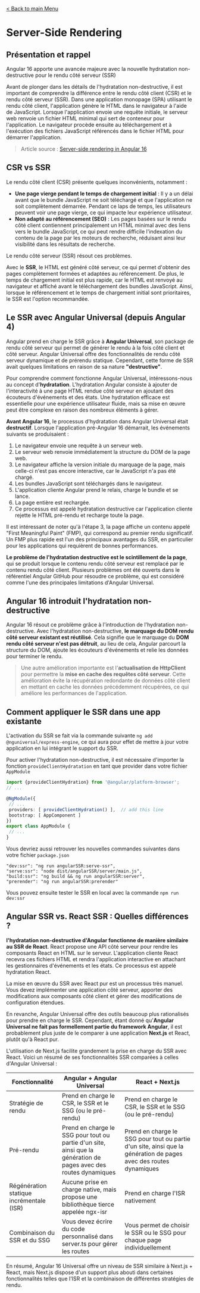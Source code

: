 [< Back to main Menu](https://github.com/gsoulie/angular-resources/blob/master/ng-sheet.md)    

# Server-Side Rendering

## Présentation et rappel
Angular 16 apporte une avancée majeure avec la nouvelle hydratation non-destructive pour le rendu côté serveur (SSR)

Avant de plonger dans les détails de l'hydratation non-destructive, il est important de comprendre la différence entre le rendu côté client (CSR) et le rendu côté serveur (SSR). Dans une application monopage (SPA) utilisant le rendu côté client, l'application génère le HTML dans le navigateur à l'aide de JavaScript. Lorsque l'application envoie une requête initiale, le serveur web renvoie un fichier HTML minimal qui sert de conteneur pour l'application. Le navigateur procède ensuite au téléchargement et à l'exécution des fichiers JavaScript référencés dans le fichier HTML pour démarrer l'application.

> Article source : [Server-side rendering in Angular 16](https://blog.logrocket.com/server-side-rendering-angular-16/)
> 
## CSR vs SSR
Le rendu côté client (CSR) présente quelques inconvénients, notamment :

* **Une page vierge pendant le temps de chargement initial** : Il y a un délai avant que le bundle JavaScript ne soit téléchargé et que l'application ne soit complètement démarrée. Pendant ce laps de temps, les utilisateurs peuvent voir une page vierge, ce qui impacte leur expérience utilisateur.
* **Non adapté au référencement (SEO)** : Les pages basées sur le rendu côté client contiennent principalement un HTML minimal avec des liens vers le bundle JavaScript, ce qui peut rendre difficile l'indexation du contenu de la page par les moteurs de recherche, réduisant ainsi leur visibilité dans les résultats de recherche.
  
Le rendu côté serveur (SSR) résout ces problèmes. 

Avec le **SSR**, le HTML est généré côté serveur, ce qui permet d'obtenir des pages complètement formées et adaptées au référencement. De plus, le temps de chargement initial est plus rapide, car le HTML est renvoyé au navigateur et affiché avant le téléchargement des bundles JavaScript. Ainsi, lorsque le référencement et le temps de chargement initial sont prioritaires, le SSR est l'option recommandée.

## Le SSR avec Angular Universal (depuis Angular 4)
Angular prend en charge le SSR grâce à **Angular Universal**, son package de rendu côté serveur qui permet de générer le rendu à la fois côté client et côté serveur. Angular Universal offre des fonctionnalités de rendu côté serveur dynamique et de prérendu statique. Cependant, cette forme de SSR avait quelques limitations en raison de sa nature **"destructive"**.

Pour comprendre comment fonctionne Angular Universal, intéressons-nous au concept d'**hydratation**. L'hydratation Angular consiste à ajouter de l'interactivité à une page HTML rendue côté serveur en ajoutant des écouteurs d'événements et des états. Une hydratation efficace est essentielle pour une expérience utilisateur fluide, mais sa mise en œuvre peut être complexe en raison des nombreux éléments à gérer.

**Avant Angular 16**, le processus d'hydratation dans Angular Universal était **destructif**. Lorsque l'application pré-Angular 16 démarrait, les événements suivants se produisaient :

1. Le navigateur envoie une requête à un serveur web.
2. Le serveur web renvoie immédiatement la structure du DOM de la page web.
3. Le navigateur affiche la version initiale du marquage de la page, mais celle-ci n'est pas encore interactive, car le JavaScript n'a pas été chargé.
4. Les bundles JavaScript sont téléchargés dans le navigateur.
5. L'application cliente Angular prend le relais, charge le bundle et se lance.
6. La page entière est rechargée.
7. Ce processus est appelé hydratation destructive car l'application cliente rejette le HTML pré-rendu et recharge toute la page.

Il est intéressant de noter qu'à l'étape 3, la page affiche un contenu appelé "First Meaningful Paint" (FMP), qui correspond au premier rendu significatif. Un FMP plus rapide est l'un des principaux avantages du SSR, en particulier pour les applications qui requièrent de bonnes performances.

**Le problème de l'hydratation destructive est le scintillement de la page**, qui se produit lorsque le contenu rendu côté serveur est remplacé par le contenu rendu côté client. Plusieurs problèmes ont été ouverts dans le référentiel Angular GitHub pour résoudre ce problème, qui est considéré comme l'une des principales limitations d'Angular Universal.

## Angular 16 introduit l'hydratation non-destructive
Angular 16 résout ce problème grâce à l'introduction de l'hydratation non-destructive. Avec l'hydratation non-destructive, **le marquage du DOM rendu côté serveur existant est réutilisé**. Cela signifie que le marquage du **DOM rendu côté serveur n'est pas détruit**, au lieu de cela, Angular parcourt la structure du DOM, ajoute les écouteurs d'événements et relie les données pour terminer le rendu.

> Une autre amélioration importante est l'**actualisation de HttpClient** pour permettre la **mise en cache des requêtes côté serveur**. Cette amélioration évite la récupération redondante de données côté client en mettant en cache les données précédemment récupérées, ce qui améliore les performances de l'application.

## Comment appliquer le SSR dans une app existante

L'activation du SSR se fait via la commande suivante ````ng add @nguniversal/express-engine````, ce qui aura pour effet de mettre à jour votre application en lui intégrant le support du SSR.

Pour activer l'hydratation non-destructive, il est nécessaire d'importer la fonction ````provideClientHydratation```` en tant que provider dans votre fichier ````AppModule````

````typescript
import {provideClientHydration} from '@angular/platform-browser';
// ...

@NgModule({
 // ...
 providers: [ provideClientHydration() ],  // add this line
 bootstrap: [ AppComponent ]
})
export class AppModule {
 // ...
}
````

Vous devriez aussi retrouver les nouvelles commandes suivantes dans votre fichier ````package.json````

````
"dev:ssr": "ng run angularSSR:serve-ssr",
"serve:ssr": "node dist/angularSSR/server/main.js",
"build:ssr": "ng build && ng run angularSSR:server",
"prerender": "ng run angularSSR:prerender"
````

Vous pouvez ensuite tester le SSR en local avec la commande ````npm run dev:ssr````

## Angular SSR vs. React SSR : Quelles différences ?

**l'hydratation non-destructive d'Angular fonctionne de manière similaire au SSR de React**. React propose une API côté serveur pour rendre les composants React en HTML sur le serveur. L'application cliente React recevra ces fichiers HTML et rendra l'application interactive en attachant les gestionnaires d'événements et les états. Ce processus est appelé hydratation React.

La mise en œuvre du SSR avec React pur est un processus très manuel. Vous devez implémenter une application côté serveur, apporter des modifications aux composants côté client et gérer des modifications de configuration étendues.

En revanche, Angular Universal offre des outils beaucoup plus rationalisés pour prendre en charge le SSR. Cependant, étant donné qu'**Angular Universal ne fait pas formellement partie du framework Angular**, il est probablement plus juste de le comparer à une application **Next.js** et React, plutôt qu'à React pur.

L'utilisation de Next.js facilite grandement la prise en charge du SSR avec React. Voici un résumé de ses fonctionnalités SSR comparées à celles d'Angular Universal :

|Fonctionnalité|Angular + Angular Universal|React + Next.js|
|-|-|-|
|Stratégie de rendu|Prend en charge le CSR, le SSR et le SSG (ou le pré-rendu)|Prend en charge le CSR, le SSR et le SSG (ou le pré-rendu)|
|Pré-rendu|Prend en charge le SSG pour tout ou partie d'un site, ainsi que la génération de pages avec des routes dynamiques|Prend en charge le SSG pour tout ou partie d'un site, ainsi que la génération de pages avec des routes dynamiques|
|Régénération statique incrémentale (ISR)|Aucune prise en charge native, mais propose une bibliothèque tierce appelée ngx-isr|Prend en charge l'ISR nativement|
|Combinaison du SSR et du SSG|Vous devez écrire du code personnalisé dans server.ts pour gérer les routes|Vous permet de choisir le SSR ou le SSG pour chaque page individuellement|

En résumé, Angular 16 Universal offre un niveau de SSR similaire à Next.js + React, mais Next.js dispose d'un support plus abouti dans certaines fonctionnalités telles que l'ISR et la combinaison de différentes stratégies de rendu.
